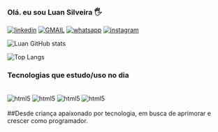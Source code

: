
### Olá. eu sou Luan Silveira 🖐️

[![linkedin](https://img.shields.io/badge/LinkedIn-0077B5?style=for-the-badge&logo=linkedin&logoColor=white)](https://www.linkedin.com/in/luan-silveira-a46b37193/)
[![GMAIL](https://img.shields.io/badge/Gmail-D14836?style=for-the-badge&logo=gmail&logoColor=white)](mailto:luancarlos1408@gmail.com)
[![whatsapp](https://img.shields.io/badge/WhatsApp-25D366?style=for-the-badge&logo=whatsapp&logoColor=white)](https://wa.me/5521974223931)
[![instagram](https://img.shields.io/badge/Instagram-E4405F?style=for-the-badge&logo=instagram&logoColor=white)](https://www.instagram.com/luan_ssilveira/)


![Luan GitHub stats](https://github-readme-stats.vercel.app/api?username=luanssilveira&show_icons=true&theme=radical)

![Top Langs](https://github-readme-stats.vercel.app/api/top-langs/?username=luanssilveira&layout=compact)

### Tecnologias que estudo/uso no dia

<div style= "display: inline_block"><br/>
<img align="center" alt="html5" src="https://img.shields.io/badge/HTML5-E34F26?style=for-the-badge&logo=html5&logoColor=white"/>
<img align="center" alt="html5" src="https://img.shields.io/badge/CSS-239120?&style=for-the-badge&logo=css3&logoColor=white"/>
<img align="center" alt="html5" src="https://img.shields.io/badge/Bootstrap-563D7C?style=for-the-badge&logo=bootstrap&logoColor=white"/>
<img align="center" alt="html5" src="https://img.shields.io/badge/JavaScript-323330?style=for-the-badge&logo=javascript&logoColor=F7DF1E"/>
</div>
<br/>
##Desde criança apaixonado por tecnologia, em busca de aprimorar e crescer como programador.
